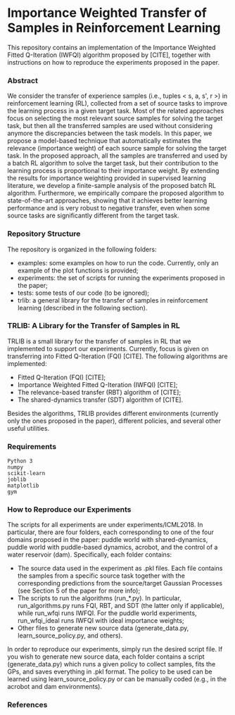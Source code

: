 # Importance Weighted Transfer of Samples in Reinforcement Learning

This repository contains an implementation of the Importance Weighted Fitted Q-Iteration (IWFQI) algorithm proposed by [CITE], together with instructions on how to reproduce the experiments proposed in the paper.

### Abstract

We consider the transfer of experience samples (i.e., tuples < s, a, s', r >) in reinforcement learning (RL), collected from a set of source tasks to improve the learning process in a given target task. Most of the related approaches focus on selecting the most relevant source samples for solving the target task, but then all the transferred samples are used without considering anymore the discrepancies between the task models. In this paper, we propose a model-based technique that automatically estimates the relevance (importance weight) of each source sample for solving the target task. In the proposed approach, all the samples are transferred and used by a batch RL algorithm to solve the target task, but their contribution to the learning process is proportional to their importance weight. By extending the results for importance weighting provided in supervised learning literature, we develop a finite-sample analysis of the proposed batch RL algorithm. Furthermore, we empirically compare the proposed algorithm to state-of-the-art approaches, showing that it achieves better learning performance and is very robust to negative transfer, even when some source tasks are significantly different from the target task.

### Repository Structure

The repository is organized in the following folders:

 - examples: some examples on how to run the code. Currently, only an example of the plot functions is provided;
 - experiments: the set of scripts for running the experiments proposed in the paper;
 - tests: some tests of our code (to be ignored);
 - trlib: a general library for the transfer of samples in reinforcement learning (described in the following section).

### TRLIB: A Library for the Transfer of Samples in RL

TRLIB is a small library for the transfer of samples in RL that we implemented to support our experiments. Currently, focus is given on transferring into Fitted Q-Iteration (FQI) [CITE]. The following algorithms are implemented:

 - Fitted Q-Iteration (FQI) [CITE];
 - Importance Weighted Fitted Q-Iteration (IWFQI) [CITE];
 - The relevance-based transfer (RBT) algorithm of [CITE];
 - The shared-dynamics transfer (SDT) algorithm of [CITE].

Besides the algorithms, TRLIB provides different environments (currently only the ones proposed in the paper), different policies, and several other useful utilities.

### Requirements

```
Python 3
numpy
scikit-learn
joblib
matplotlib
gym
```

### How to Reproduce our Experiments

The scripts for all experiments are under experiments/ICML2018. In particular, there are four folders, each corresponding to one of the four domains proposed in the paper: puddle world with shared-dynamics, puddle world with puddle-based dynamics, acrobot, and the control of a water reservoir (dam). Specifically, each folder contains:

 - The source data used in the experiment as .pkl files. Each file contains the samples from a specific source task together with the corresponding predictions from the source/target Gaussian Processes (see Section 5 of the paper for more info);
 - The scripts to run the algorithms (run_*.py). In particular, run_algorithms.py runs FQI, RBT, and SDT (the latter only if applicable), while run_wfqi runs IWFQI. For the puddle world experiments, run_wfqi_ideal runs IWFQI with ideal importance weights;
 - Other files to generate new source data (generate_data.py, learn_source_policy.py, and others).

In order to reproduce our experiments, simply run the desired script file. If you wish to generate new source data, each folder contains a script (generate_data.py) which runs a given policy to collect samples, fits the GPs, and saves everything in .pkl format. The policy to be used can be learned using learn_source_policy.py or can be manually coded (e.g., in the acrobot and dam environments).

### References

